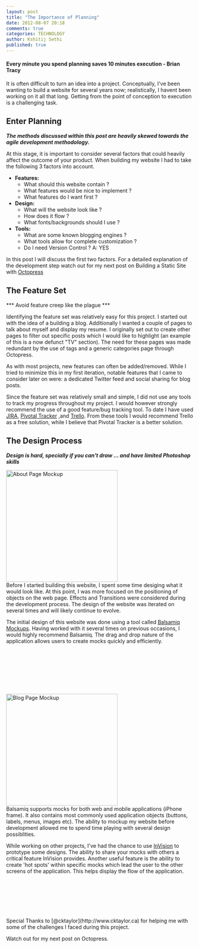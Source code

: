 ```yaml
---
layout: post
title: "The Importance of Planning"
date: 2012-08-07 20:18
comments: true
categories: TECHNOLOGY
author: Kshitij Sethi
published: true
---
```

<!--more-->
<h4>Every minute you spend planning saves 10 minutes execution - Brian Tracy</h4>

It is often difficult to turn an idea into a project. 
Conceptually, I've been wanting to build a website for several years now; realistically, I havent been working on it all that long. Getting from the point of conception to execution is a challenging task.

## Enter Planning ##

***The methods discussed within this post are heavily skewed towards the agile development methodology.***

At this stage, it is important to consider several factors that could heavily affect the outcome of your product.
When building my website I had to take the following 3 factors into account.

+ **Features:**
    + What should this website contain ? 
    + What features would be nice to implement ?
    + What features do I want first ?
+ **Design:** 
    + What will the website look like ?
    + How does it flow ?
    + What fonts/backgrounds should I use ?
+ **Tools:** 
    + What are some known blogging engines ? 
    + What tools allow for complete customization ?
    + Do I need Version Control ? A: YES 

In this post I will discuss the first two factors. For a detailed explanation of the development step watch out for my next post on Building a Static Site with [Octopress](http://www.octopress.org "Octopress") 

## The Feature Set ##

*** Avoid feature creep like the plague ***
  
Identifying the feature set was relatively easy for this project. I started out with the idea of a building a blog. Additionally I wanted a couple of pages to talk about myself and display my resume. I originally set out to create other pages to filter out specific posts which I would like to highlight (an example of this is a now defunct "TV" section). The need for these pages was made redundant by the use of tags and a generic categories page through Octopress. 

As with most projects, new features can often be added/removed. While I tried to minimize this in my first iteration, notable features that I came to consider later on were: a dedicated Twitter feed and social sharing for blog posts.

Since the feature set was relatively small and simple, I did not use any tools to track my progress throughout my project. I would however strongly recommend the use of a good feature/bug tracking tool. To date I have used [JIRA](http://www.atlassian.com/jira), [Pivotal Tracker](http://www.pivotaltracker.com) ,and [Trello](http://www.trello.com).
From these tools I would recommend Trello as a free solution, while I believe that Pivotal Tracker is a better solution.

## The Design Process ##

***Design is hard, specially if you can't draw ... and have limited Photoshop skills***

<img src="/images/mocks/about.png" class="right" width="300" title="About Page Mockup">
<div style="min-height: 300">
Before I started building this website, I spent some time desiging what it would look like. At this point, I was more focused on the positioning of objects on the web page. Effects and Transitions were considered during the development process. The design of the website was iterated on several times and will likely continue to evolve.

The initial design of this website was done using a tool called [Balsamiq Mockups](http://www.balsamiq.com/products/mockups). Having worked with it several times on previous occasions, I would highly recommend Balsamiq. The drag and drop nature of the application allows users to create mocks quickly and efficiently.  
</div>


<img src="/images/mocks/blog.png" class="left" width="300" title="Blog Page Mockup">

<div style="min-height: 300">
Balsamiq supports mocks for both web and mobile applications (iPhone frame). It also contains most commonly used application objects (buttons, labels, menus, images etc). The ability to mockup my website before development allowed me to spend time playing with several design possiblities. 

While working on other projects, I've had the chance to use [InVision](http://invisionapp.com) to prototype some designs. The ability to share your mocks with others a critical feature InVision provides. Another useful feature is the ability to create 'hot spots' within specific mocks which lead the user to the other screens of the application. This helps display the flow of the application. 
</div>
Special Thanks to [@cktaylor](http://www.cktaylor.ca) for helping me with some of the challenges I faced during this project.

Watch out for my next post on Octopress.

<br>
